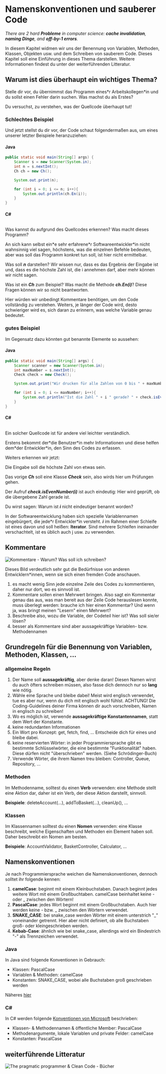 # Namenskonventionen und sauberer Code

*There are 2 hard **Probleme** in computer science: **cache invalidation**, **naming Dinge**, and **off-by-1 errors**.*

In diesem Kapitel widmen wir uns der Benennung von Variablen, Methoden, Klassen, Objekten usw. und dem Schreiben von sauberem Code. Dieses Kapitel soll eine Einführung in dieses Thema darstellen. Weitere Informationen findest du unter der weiterführenden Litteratur.

## Warum ist dies überhaupt ein wichtiges Thema?

Stelle dir vor, du übernimmst das Programm eines\*r Arbeitskollegen\*in und du sollst einen Fehler darin suchen. Was machst du als Erstes?

Du versuchst, zu verstehen, was der Quellcode überhaupt tut!

### Schlechtes Beispiel

Und jetzt stellst du dir vor, der Code schaut folgendermaßen aus, um eines unserer letzter Beispiele heranzuziehen:

#### Java 

```Java
public static void main(String[] args) {
    Scanner s = new Scanner(System.in);
    int n = s.nextInt();
    Ch ch = new Ch();

    System.out.print(n);

    for (int i = 0; i <= n; i++){ 
        System.out.println(ch.En(i));
    }
}
```

#### C#

```c#

```

Was kannst du aufgrund des Quellcodes erkennen? Was macht dieses Programm?

An sich kann selbst ein\*e sehr erfahrene\*r Softwareentwickler\*in nicht wahnsinnig viel sagen, höchstens, was die einzelnen Befehle bedeuten, aber was soll das Programm konkret tun soll, ist hier nicht ermittelbar. 

Was soll ***n*** darstellen? Wir wissen nur, dass es das Ergebnis der Eingabe ist und, dass es die höchste Zahl ist, die i annehmen darf, aber mehr können wir nicht sagen. 

Was ist ein ***Ch*** zum Beispiel? Was macht die Methode ***ch.En(i)***? Diese Fragen können wir so nicht beantworten. 

Hier würden wir unbedingt Kommentare benötigen, um den Code vollständig zu verstehen. Weiters, je länger der Code wird, desto schwieriger wird es, sich daran zu erinnern, was welche Variable genau bedeutet.

### gutes Beispiel

Im Gegensatz dazu könnten gut benannte Elemente so aussehen:

#### Java 

```Java
public static void main(String[] args) {
    Scanner scanner = new Scanner(System.in);
    int maxNumber = s.nextInt();
    Check check = new Check();

    System.out.print("Wir drucken für alle Zahlen von 0 bis " + maxNumber + ", ob diese gerade sind");

    for (int i = 0; i <= maxNumber; i++){ 
        System.out.println("Ist die Zahl " + i " gerade? " + check.isEvenNumber(i));
    }
}
```

#### C#

```c#

```

Ein solcher Quellcode ist für andere viel leichter verständlich. 

Erstens bekommt der\*die Benutzer\*in mehr Informationen und diese helfen dem\*der Entwickler\*in, den Sinn des Codes zu erfassen.

Weiters erkennen wir jetzt: 

Die Eingabe soll die höchste Zahl von etwas sein.

Das vorige ***Ch*** soll eine Klasse ***Check*** sein, also wirds hier um Prüfungen gehen. 

Der Aufruf ***check.isEvenNumber(i)*** ist auch eindeutig: Hier wird geprüft, ob die übergebene Zahl gerade ist. 

Du wirst sagen: Warum ist ***i*** nicht eindeutiger benannt worden? 

In der Softwareentwicklung haben sich spezielle Variablennamen eingebürgert, die jede\*r Entwickler\*in versteht. ***i*** im Rahmen einer Schleife ist eines davon und soll heißen: **Iterator**. Sind mehrere Schleifen ineinander verschachtelt, ist es üblich auch j usw. zu verwenden. 

## Kommentare

![Kommentare - Warum? Was soll ich schreiben?](./img/why-comments.png)

Dieses Bild verdeutlich sehr gut die Bedürfnisse von anderen Entwicklern\*innen, wenn sie sich einen fremden Code anschauen. 

1. es macht wenig Sinn jede einzelne Zeile des Codes zu kommentieren, daher nur dort, wo es sinnvoll ist.
1. Kommentare sollen einen Mehrwert bringen. Also sagt ein Kommentar genau das aus, was man bereit aus der Zeile Code herauslesen konnte, muss überlegt werden: brauche ich hier einen Kommentar? Und wenn ja, was bringt meinen "Lesern" einen Mehrwert?
1. Beschreibe also, wozu die Variable, der Codeteil hier ist? Was soll sie/er lösen? 
1. besser als Kommentare sind aber aussagekräftige Variablen- bzw. Methodennamen

## Grundregeln für die Benennung von Variablen, Methoden, Klassen, ...

### allgemeine Regeln

1. Der Name soll **aussagekräftig**, aber denke daran! Diesen Namen wirst du auch öfters schreiben müssen, also fasse dich dennoch nur so **lang** wie nötig.
1. Wähle eine Sprache und bleibe dabei! Meist wird englisch verwendet, tue es aber nur, wenn du dich mit englisch wohl fühlst. ACHTUNG! Die Coding-Guidelines deiner Firma können dir auch vorschreiben, Namen in englisch zu schreiben!
1. Wo es möglich ist, verwende **aussagekräftige Konstantennamen**, statt dem Wert der Konstante.
1. keine redundanten Informationen
1. Ein Wort pro Konzept: get, fetch, find, ... Entscheide dich für eines und bleibe dabei.
1. keine reservierten Wörter: in jeder Programmiersprache gibt es bestimmte Schlüsselwörter, die eine bestimmte "Funktionalität" haben. Diese dürfen nicht "überschrieben" werden. (Siehe Schrödinger-Buch)
1. Verwende Wörter, die ihrem Namen treu bleiben: Controller, Queue, Repository, ...

### Methoden

Im Methodenname, solltest du einen **Verb** verwenden: eine Methode stellt eine Aktion dar, daher ist ein Verb, der diese Aktion darstellt, sinnvoll.

**Beispiele**: deleteAccount(...), addToBasket(...), cleanUp(), ...

### Klassen

Im Klassennamen solltest du einen **Nomen** verwenden: eine Klasse beschreibt, welche Eigenschaften und Methoden ein Element haben soll. Daher beschreibt ein Nomen am besten.

**Beispiele**: AccountValidator, BasketController, Calculator, ...

## Namenskonventionen

Je nach Programmiersprache weichen die Namenskonventionen, dennoch solltet ihr folgende kennen:
1. **camelCase**: beginnt mit einem Kleinbuchstaben. Danach beginnt jedes weitere Wort mit einem Großbuchtaben. camelCase beinhaltet keine - oder _ zwischen den Wörtern!
1. **PascalCase**: jedes Wort beginnt mit einem Großbuchstaben. Auch hier werden keine - bzw. _ zwischen den Wörtern verwendet.
1. **SNAKE_CASE**: bei snake_case werden Wörter mit einem unterstrich "_" voneinander getrennt. Hier aber nicht definiert, ob alle Buchstaben groß- oder kleingeschrieben werden.
1. **Kebab-Case**: ähnlich wie bei snake_case, allerdings wird ein Bindestrich "-" als Trennzeichen verwendet.

### Java

In Java sind folgende Konventionen in Gebrauch:

- Klassen: PascalCase
- Variablen & Methoden: camelCase
- Konstanten: SNAKE_CASE, wobei alle Buchstaben groß geschrieben werden

Näheres [hier](https://de.wikipedia.org/wiki/Namenskonvention_(Datenverarbeitung))

### C#

In C# werden folgende [Konventionen von Microsoft](https://learn.microsoft.com/de-de/dotnet/csharp/fundamentals/coding-style/identifier-names) beschrieben:

- Klassen- & Methodennamen & öffentliche Member: PascalCase
- Methodenargumente, lokale Variablen und private Felder: camelCase
- Konstanten: PascalCase

## weiterführende Litteratur

![The pragmatic programmer & Clean Code - Bücher](img/Clean-Code-Books.png)